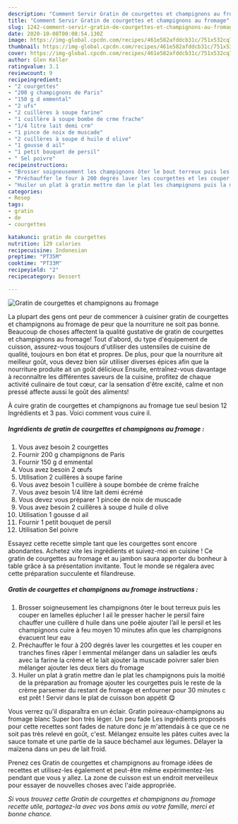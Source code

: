 ```yaml
---
description: "Comment Servir Gratin de courgettes et champignons au fromage"
title: "Comment Servir Gratin de courgettes et champignons au fromage"
slug: 1242-comment-servir-gratin-de-courgettes-et-champignons-au-fromage
date: 2020-10-08T00:08:54.130Z
image: https://img-global.cpcdn.com/recipes/461e582afddcb31c/751x532cq70/gratin-de-courgettes-et-champignons-au-fromage-photo-principale-de-la-recette.jpg
thumbnail: https://img-global.cpcdn.com/recipes/461e582afddcb31c/751x532cq70/gratin-de-courgettes-et-champignons-au-fromage-photo-principale-de-la-recette.jpg
cover: https://img-global.cpcdn.com/recipes/461e582afddcb31c/751x532cq70/gratin-de-courgettes-et-champignons-au-fromage-photo-principale-de-la-recette.jpg
author: Glen Keller
ratingvalue: 3.1
reviewcount: 9
recipeingredient:
- "2 courgettes"
- "200 g champignons de Paris"
- "150 g d emmental"
- "2 ufs"
- "2 cuillères à soupe farine"
- "1 cuillère à soupe bombe de crme frache"
- "1/4 litre lait demi crm"
- "1 pince de noix de muscade"
- "2 cuillères à soupe d huile d olive"
- "1 gousse d ail"
- "1 petit bouquet de persil"
- " Sel poivre"
recipeinstructions:
- "Brosser soigneusement les champignons ôter le bout terreux puis les couper en lamelles éplucher l ail le presser hacher le persil faire chauffer une cuillère d huile dans une poêle ajouter l’ail le persil et les champignons cuire à feu moyen 10 minutes afin que les champignons évacuent leur eau"
- "Préchauffer le four à 200 degrés laver les courgettes et les couper en tranches fines râper l emmental mélanger dans un saladier les œufs avec la farine la crème et le lait ajouter la muscade poivrer saler bien mélanger ajouter les deux tiers du fromage"
- "Huiler un plat à gratin mettre dan le plat les champignons puis la moitié de la préparation au fromage ajouter les courgettes puis le reste de la crème parsemer du restant de fromage et enfourner pour 30 minutes c est prêt ! Servir dans le plat de cuisson bon appétit 😋"
categories:
- Resep
tags:
- gratin
- de
- courgettes

katakunci: gratin de courgettes 
nutrition: 129 calories
recipecuisine: Indonesian
preptime: "PT35M"
cooktime: "PT33M"
recipeyield: "2"
recipecategory: Dessert

---
```



![Gratin de courgettes et champignons au fromage](https://img-global.cpcdn.com/recipes/461e582afddcb31c/751x532cq70/gratin-de-courgettes-et-champignons-au-fromage-photo-principale-de-la-recette.jpg)

La plupart des gens ont peur de commencer à cuisiner gratin de courgettes et champignons au fromage de peur que la nourriture ne soit pas bonne. Beaucoup de choses affectent la qualité gustative de gratin de courgettes et champignons au fromage! Tout d'abord, du type d'équipement de cuisson, assurez-vous toujours d'utiliser des ustensiles de cuisine de qualité, toujours en bon état et propres. De plus, pour que la nourriture ait meilleur goût, vous devez bien sûr utiliser diverses épices afin que la nourriture produite ait un goût délicieux Ensuite, entraînez-vous davantage à reconnaître les différentes saveurs de la cuisine, profitez de chaque activité culinaire de tout cœur, car la sensation d'être excité, calme et non pressé affecte aussi le goût des aliments!

<!--inarticleads1-->

À cuire gratin de courgettes et champignons au fromage tue seul besion 12 Ingrédients et 3 pas. Voici comment vous cuire il.

##### Ingrédients de gratin de courgettes et champignons au fromage :

1. Vous avez besoin 2 courgettes
1. Fournir 200 g champignons de Paris
1. Fournir 150 g d emmental
1. Vous avez besoin 2 œufs
1. Utilisation 2 cuillères à soupe farine
1. Vous avez besoin 1 cuillère à soupe bombée de crème fraîche
1. Vous avez besoin 1/4 litre lait demi écrémé
1. Vous devez vous préparer 1 pincée de noix de muscade
1. Vous avez besoin 2 cuillères à soupe d huile d olive
1. Utilisation 1 gousse d ail
1. Fournir 1 petit bouquet de persil
1. Utilisation  Sel poivre


Essayez cette recette simple tant que les courgettes sont encore abondantes. Achetez vite les ingrédients et suivez-moi en cuisine ! Ce gratin de courgettes au fromage et au jambon saura apporter du bonheur à table grâce à sa présentation invitante. Tout le monde se régalera avec cette préparation succulente et filandreuse. 

<!--inarticleads2-->

##### Gratin de courgettes et champignons au fromage instructions :

1. Brosser soigneusement les champignons ôter le bout terreux puis les couper en lamelles éplucher l ail le presser hacher le persil faire chauffer une cuillère d huile dans une poêle ajouter l’ail le persil et les champignons cuire à feu moyen 10 minutes afin que les champignons évacuent leur eau
1. Préchauffer le four à 200 degrés laver les courgettes et les couper en tranches fines râper l emmental mélanger dans un saladier les œufs avec la farine la crème et le lait ajouter la muscade poivrer saler bien mélanger ajouter les deux tiers du fromage
1. Huiler un plat à gratin mettre dan le plat les champignons puis la moitié de la préparation au fromage ajouter les courgettes puis le reste de la crème parsemer du restant de fromage et enfourner pour 30 minutes c est prêt ! Servir dans le plat de cuisson bon appétit 😋


Vous verrez qu&#39;il disparaîtra en un éclair. Gratin poireaux-champignons au fromage blanc Super bon très léger. Un peu fade Les ingrédients proposés pour cette recettes sont fades de nature donc je m&#39;attendais à ce que ce ne soit pas très relevé en goût, c&#39;est. Mélangez ensuite les pâtes cuites avec la sauce tomate et une partie de la sauce béchamel aux légumes. Délayer la maïzena dans un peu de lait froid. 

<!--inarticleads1-->

<p>
Prenez ces Gratin de courgettes et champignons au fromage idées de recettes et utilisez-les également et peut-être même expérimentez-les pendant que vous y allez. La zone de cuisson est un endroit merveilleux pour essayer de nouvelles choses avec l'aide appropriée.
</p>

<p>
<i>Si vous trouvez cette Gratin de courgettes et champignons au fromage recette utile, partagez-la avec vos bons amis ou votre famille, merci et bonne chance.</i>
</p>
